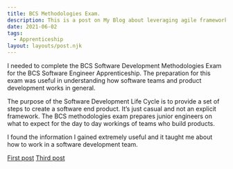 ```yaml
---
title: BCS Methodologies Exam.
description: This is a post on My Blog about leveraging agile frameworks.
date: 2021-06-02
tags:
  - Apprenticeship
layout: layouts/post.njk
---
```

I needed to complete the BCS Software Development Methodologies Exam for the BCS Software Engineer Apprenticeship. The preparation for this exam was useful in understanding how software teams and product development works in general. 

The purpose of the Software Development Life Cycle is to provide a set of steps to create a software end product. It’s just casual and not an explicit framework. The BCS methodologies exam prepares junior engineers on what to expect for the day to day workings of teams who build products. 
  
I found the information I gained extremely useful and it taught me about how to work in a software development team. 


<a href="{{ '/posts/firstpost/' | url }}">First post</a>
<a href="{{ '/posts/thirdpost/' | url }}">Third post</a>



